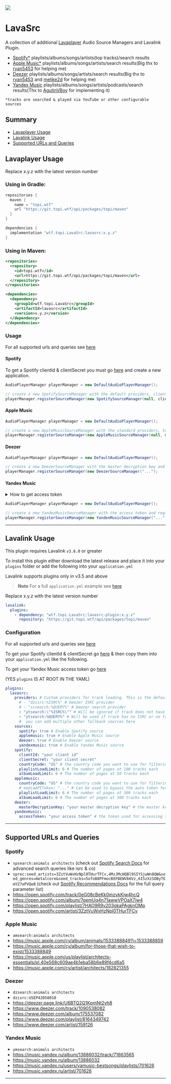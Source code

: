 [![](https://jitpack.io/v/TopiSenpai/LavaSrc.svg)](https://jitpack.io/#TopiSenpai/LavaSrc)

# LavaSrc

A collection of additional [Lavaplayer](https://github.com/sedmelluq/lavaplayer) Audio Source Managers and Lavalink Plugin.
* [Spotify*](https://www.spotify.com) playlists/albums/songs/artists(top tracks)/search results
* [Apple Music*](https://www.apple.com/apple-music/) playlists/albums/songs/artists/search results(Big thx to [ryan5453](https://github.com/ryan5453) for helping me)
* [Deezer](https://www.deezer.com) playlists/albums/songs/artists/search results(Big thx to [ryan5453](https://github.com/ryan5453) and [melike2d](https://github.com/melike2d) for helping me)
* [Yandex Music](https://music.yandex.ru) playlists/albums/songs/artists/podcasts/search results(Thx to [AgutinVBoy](https://github.com/agutinvboy) for implementing it)

`*tracks are searched & played via YouTube or other configurable sources`

## Summary

* [Lavaplayer Usage](#lavaplayer-usage)
* [Lavalink Usage](#lavalink-usage)
* [Supported URLs and Queries](#supported-urls-and-queries)

## Lavaplayer Usage

Replace x.y.z with the latest version number

### Using in Gradle:
```gradle
repositories {
  maven {
    name = "topi.wtf"
    url "https://git.topi.wtf/api/packages/topi/maven"
  }
}

dependencies {
  implementation "wtf.topi.LavaSrc:lavasrc:x.y.z"
}
```

### Using in Maven:
```xml
<repositories>
  <repository>
    <id>topi.wtf</id>
    <url>https://git.topi.wtf/api/packages/topi/maven</url>
  </repository>
</repositories>

<dependencies>
  <dependency>
    <groupId>wtf.topi.LavaSrc</groupId>
    <artifactId>lavasrc</artifactId>
    <version>x.y.z</version>
  </dependency>
</dependencies>
```

### Usage

For all supported urls and queries see [here](#supported-urls-and-queries)

#### Spotify

To get a Spotify clientId & clientSecret you must go [here](https://developer.spotify.com/dashboard) and create a new application.

```java
AudioPlayerManager playerManager = new DefaultAudioPlayerManager();

// create a new SpotifySourceManager with the default providers, clientId, clientSecret, countryCode and AudioPlayerManager and register it
playerManager.registerSourceManager(new SpotifySourceManager(null, clientId, clientSecret, countryCode, playerManager));
```

#### Apple Music
```java
AudioPlayerManager playerManager = new DefaultAudioPlayerManager();

// create a new AppleMusicSourceManager with the standard providers, token(pass null for automatic extraction), countrycode and AudioPlayerManager and register it
playerManager.registerSourceManager(new AppleMusicSourceManager(null, mediaAPIToken , "us", playerManager));
```

#### Deezer
```java
AudioPlayerManager playerManager = new DefaultAudioPlayerManager();

// create a new DeezerSourceManager with the master decryption key and register it
playerManager.registerSourceManager(new DeezerSourceManager("...");
```

#### Yandex Music

<details>
<summary>How to get access token</summary>

## How to get access token
1. (Optional) Open DevTools in your browser and on the Network tab enable trotlining.
2. Go to https://oauth.yandex.ru/authorize?response_type=token&client_id=23cabbbdc6cd418abb4b39c32c41195d
3. Authorize and grant access
4. The browser will redirect to the address like `https://music.yandex.ru/#access_token=AQAAAAAYc***&token_type=bearer&expires_in=31535645`.
   Very quickly there will be a redirect to another page, so you need to have time to copy the link. ![image](https://user-images.githubusercontent.com/68972811/196124196-a817b828-3387-4f70-a2b2-cdfdc71ce1f2.png)
5. Your accessToken, what is after `access_token`.

Token expires in 1 year. You can get a new one by repeating the steps above.

## Important information
Yandex Music is very location-dependent. You should either have a premium subscription or be located in one of the following countries:
- Azerbaijan
- Armenia
- Belarus
- Georgia
- Kazakhstan
- Kyrgyzstan
- Moldova
- Russia
- Tajikistan
- Turkmenistan
- Uzbekistan

Else you will only have access to podcasts.
</details>

```java
AudioPlayerManager playerManager = new DefaultAudioPlayerManager();

// create a new YandexMusicSourceManager with the access token and register it
playerManager.registerSourceManager(new YandexMusicSourceManager("...");
```

---

## Lavalink Usage

This plugin requires Lavalink `v3.6.0` or greater

To install this plugin either download the latest release and place it into your `plugins` folder or add the following into your `application.yml`

Lavalink supports plugins only in v3.5 and above

> **Note**
> For a full `application.yml` example see [here](https://github.com/TopiSenpai/LavaSrc/blob/master/application.yml.example)

Replace x.y.z with the latest version number
```yaml
lavalink:
  plugins:
    - dependency: "wtf.topi.LavaSrc:lavasrc-plugin:x.y.z"
      repository: "https://git.topi.wtf/api/packages/topi/maven"
```

### Configuration

For all supported urls and queries see [here](#supported-urls-and-queries)

To get your Spotify clientId & clientSecret go [here](https://developer.spotify.com/dashboard/applications) & then copy them into your `application.yml` like the following.

To get your Yandex Music access token go [here](#yandex-music)

(YES `plugins` IS AT ROOT IN THE YAML)
```yaml
plugins:
  lavasrc:
    providers: # Custom providers for track loading. This is the default
      # - "dzisrc:%ISRC%" # Deezer ISRC provider
      # - "scsearch:%QUERY%" # Deezer search provider
      - "ytsearch:\"%ISRC%\"" # Will be ignored if track does not have an ISRC. See https://en.wikipedia.org/wiki/International_Standard_Recording_Code
      - "ytsearch:%QUERY%" # Will be used if track has no ISRC or no track could be found for the ISRC
      #  you can add multiple other fallback sources here
    sources:
      spotify: true # Enable Spotify source
      applemusic: true # Enable Apple Music source
      deezer: true # Enable Deezer source
      yandexmusic: true # Enable Yandex Music source
    spotify:
      clientId: "your client id"
      clientSecret: "your client secret"
      countryCode: "US" # the country code you want to use for filtering the artists top tracks. See https://en.wikipedia.org/wiki/ISO_3166-1_alpha-2
      playlistLoadLimit: 6 # The number of pages at 100 tracks each
      albumLoadLimit: 6 # The number of pages at 50 tracks each
    applemusic:
      countryCode: "US" # the country code you want to use for filtering the artists top tracks and language. See https://en.wikipedia.org/wiki/ISO_3166-1_alpha-2
      # mediaAPIToken: "..." # Can be used to bypass the auto token fetching which is likely to break again in the future
      playlistLoadLimit: 6 # The number of pages at 300 tracks each
      albumLoadLimit: 6 # The number of pages at 300 tracks each
    deezer:
      masterDecryptionKey: "your master decryption key" # the master key used for decrypting the deezer tracks. (yes this is not here you need to get it from somewhere else)
    yandexmusic:
      accessToken: "your access token" # the token used for accessing the yandex music api. See https://github.com/TopiSenpai/LavaSrc#yandex-music
```

---

## Supported URLs and Queries

### Spotify
* `spsearch:animals architects` (check out [Spotify Search Docs](https://developer.spotify.com/documentation/web-api/reference/#/operations/search) for advanced search queries like isrc & co)
* `sprec:seed_artists=3ZztVuWxHzNpl0THurTFCv,4MzJMcHQBl9SIYSjwWn8QW&seed_genres=metalcore&seed_tracks=5ofoB8PFmocBXFBEWVb6Vz,6I5zXzSDByTEmYZ7ePVQeB`
  (check out [Spotify Recommendations Docs](https://developer.spotify.com/documentation/web-api/reference/browse/get-recommendations/) for the full query parameter list)
* https://open.spotify.com/track/0eG08cBeKk0mzykKjw4hcQ
* https://open.spotify.com/album/7qemUq4n71awwVPOaX7jw4
* https://open.spotify.com/playlist/7HAO9R9v203gkaPAgknOMp
* https://open.spotify.com/artist/3ZztVuWxHzNpl0THurTFCv

### Apple Music
* `amsearch:animals architects`
* https://music.apple.com/cy/album/animals/1533388849?i=1533388859
* https://music.apple.com/cy/album/for-those-that-wish-to-exist/1533388849
* https://music.apple.com/us/playlist/architects-essentials/pl.40e568c609ae4b1eba58b6e89f4cd6a5
* https://music.apple.com/cy/artist/architects/182821355

### Deezer
* `dzsearch:animals architects`
* `dzisrc:USEP42058010`
* https://deezer.page.link/U6BTQ2Q1KpmNt2yh8
* https://www.deezer.com/track/1090538082
* https://www.deezer.com/album/175537082
* https://www.deezer.com/playlist/8164349742
* https://www.deezer.com/artist/159126

### Yandex Music
* `ymsearch:animals architects`
* https://music.yandex.ru/album/13886032/track/71663565
* https://music.yandex.ru/album/13886032
* https://music.yandex.ru/users/yamusic-bestsongs/playlists/701626
* https://music.yandex.ru/artist/701626

---
